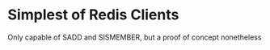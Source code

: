 # Simplest of Redis Clients

Only capable of SADD and SISMEMBER, but a proof of concept nonetheless
